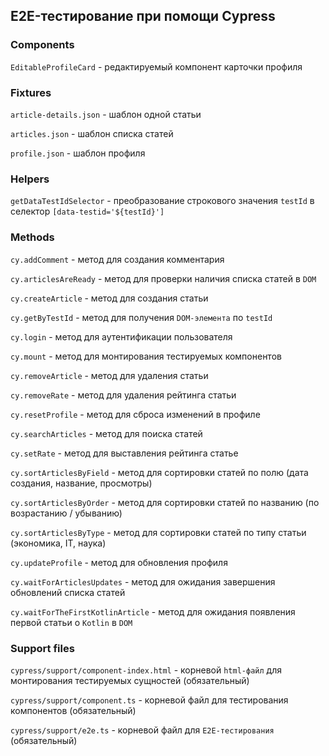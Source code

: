 ## E2E-тестирование при помощи Cypress

### Components

`EditableProfileCard` - редактируемый компонент карточки профиля

### Fixtures

`article-details.json` - шаблон одной статьи 

`articles.json` - шаблон списка статей

`profile.json` - шаблон профиля

### Helpers

`getDataTestIdSelector` - преобразование строкового значения `testId` в селектор `[data-testid='${testId}']`

### Methods

`cy.addComment` - метод для создания комментария

`cy.articlesAreReady` - метод для проверки наличия списка статей в `DOM`

`cy.createArticle` - метод для создания статьи

`cy.getByTestId` - метод для получения `DOM-элемента` по `testId`

`cy.login` - метод для аутентификации пользователя

`cy.mount` - метод для монтирования тестируемых компонентов

`cy.removeArticle` - метод для удаления статьи

`cy.removeRate` - метод для удаления рейтинга статьи

`cy.resetProfile` - метод для сброса изменений в профиле

`cy.searchArticles` - метод для поиска статей

`cy.setRate` - метод для выставления рейтинга статье

`cy.sortArticlesByField` - метод для сортировки статей по полю (дата создания, название, просмотры)

`cy.sortArticlesByOrder` - метод для сортировки статей по названию (по возрастанию / убыванию)

`cy.sortArticlesByType` - метод для сортировки статей по типу статьи (экономика, IT, наука)

`cy.updateProfile` - метод для обновления профиля

`cy.waitForArticlesUpdates` - метод для ожидания завершения обновлений списка статей

`cy.waitForTheFirstKotlinArticle` - метод для ожидания появления первой статьи о `Kotlin` в `DOM`

### Support files

`cypress/support/component-index.html` - корневой `html-файл` для монтирования тестируемых сущностей (обязательный)

`cypress/support/component.ts` - корневой файл для тестирования компонентов (обязательный)

`cypress/support/e2e.ts` - корневой файл для `E2E-тестирования` (обязательный)
